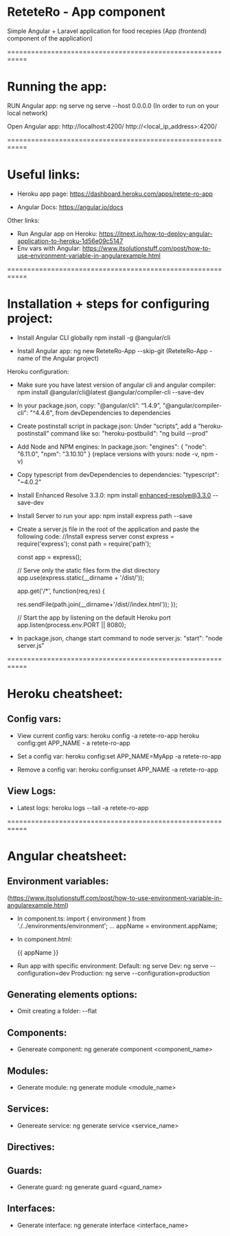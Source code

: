 # ReteteRo - App component

Simple Angular + Laravel application for food recepies
(App (frontend) component of the application)


===========================================================



# Running the app:


RUN Angular app:
	ng serve
    ng serve --host 0.0.0.0         (In order to run on your local network)

Open Angular app:
	http://localhost:4200/
    http://<local_ip_address>:4200/



===========================================================



# Useful links:

- Heroku app page: https://dashboard.heroku.com/apps/retete-ro-app

- Angular Docs: https://angular.io/docs

Other links:
- Run Angular app on Heroku: https://itnext.io/how-to-deploy-angular-application-to-heroku-1d56e09c5147
- Env vars with Angular: https://www.itsolutionstuff.com/post/how-to-use-environment-variable-in-angularexample.html



===========================================================



# Installation + steps for configuring project:


- Install Angular CLI globally
	npm install -g @angular/cli



- Install Angular app:
    ng new ReteteRo-App --skip-git
    (ReteteRo-App - name of the Angular project)



Heroku configuration:

- Make sure you have latest version of angular cli and angular compiler:
    npm install @angular/cli@latest @angular/compiler-cli --save-dev



- In your package.json, copy:
    "@angular/cli”: “1.4.9”,
    "@angular/compiler-cli": "^4.4.6",
    from devDependencies to dependencies



- Create postinstall script in package.json:
    Under “scripts”, add a “heroku-postinstall” command like so:
    "heroku-postbuild": "ng build --prod"



- Add Node and NPM engines:
    In package.json:
    "engines": {
        "node": "6.11.0",
        "npm": "3.10.10"
    }
    (replace versions with yours: node -v, npm -v)



- Copy typescript from devDependencies to dependencies:
    "typescript": "~4.0.2"



- Install Enhanced Resolve 3.3.0:
    npm install enhanced-resolve@3.3.0 --save-dev



- Install Server to run your app:
    npm install express path --save



- Create a server.js file in the root of the application and paste the following code:
    //Install express server
    const express = require('express');
    const path = require('path');

    const app = express();

    // Serve only the static files form the dist directory
    app.use(express.static(__dirname + '/dist/<name-of-app>'));

    app.get('/*', function(req,res) {
        
    res.sendFile(path.join(__dirname+'/dist/<name-of-app>/index.html'));
    });

    // Start the app by listening on the default Heroku port
    app.listen(process.env.PORT || 8080);



- In package.json, change start command to node server.js:
    "start": "node server.js"






===========================================================



# Heroku cheatsheet:


## Config vars:

- View current config vars:
    heroku config -a retete-ro-app
    heroku config:get APP_NAME - a retete-ro-app


- Set a config var:
    heroku config:set APP_NAME=MyApp -a retete-ro-app


- Remove a config var:
    heroku config:unset APP_NAME -a retete-ro-app



## View Logs:

- Latest logs:
    heroku logs --tail -a retete-ro-app


    



===========================================================



# Angular cheatsheet:


## Environment variables:

(https://www.itsolutionstuff.com/post/how-to-use-environment-variable-in-angularexample.html)

- In component.ts:
    import { environment } from './../environments/environment';
    ...
    appName = environment.appName;


- In component.html:
    <p>{{ appName }}</p>


- Run app with specific environment:
    Default:        ng serve
    Dev:            ng serve --configuration=dev
    Production:     ng serve --configuration=production




## Generating elements options:

- Omit creating a folder:
    --flat


    

## Components:

- Genereate component:
    ng generate component <component_name>



## Modules:

- Generate module:
    ng generate module <module_name>



## Services:

- Genereate service:
    ng generate service <service_name>



## Directives:





## Guards:

- Generate guard:
    ng generate guard <guard_name>



## Interfaces:

- Generate interface:
    ng generate interface <interface_name>